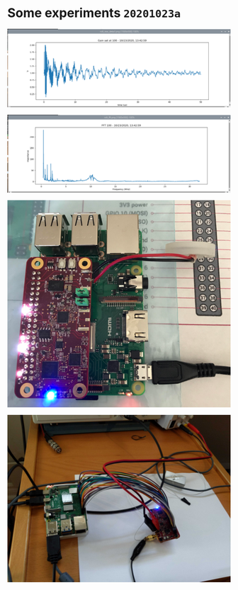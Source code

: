 # Some experiments `20201023a`

![](include/community/Luc/Silvio/20201023a/1.png)

![](include/community/Luc/Silvio/20201023a/2.png)

![](include/community/Luc/Silvio/20201023a/3.png)

![](include/community/Luc/Silvio/20201023a/IMG_20201023_123015.jpg)

